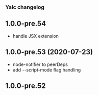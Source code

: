 ### Yalc changelog

## 1.0.0-pre.54 

- handle JSX extension

## 1.0.0-pre.53 (2020-07-23)

- node-notifier to peerDeps
- add --script-mode flag handling

## 1.0.0-pre.52 


